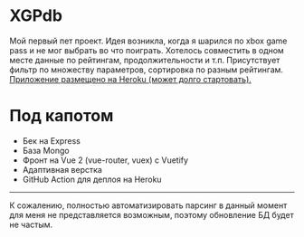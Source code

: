 # XGPdb

Мой первый пет проект. Идея возникла, когда я шарился по xbox game pass и не мог выбрать во что поиграть. Хотелось совместить в одном месте данные по рейтингам, продолжительности и т.п. Присутствует фильтр по множеству параметров, сортировка по разным рейтингам.<br />
[Приложение размещено на Heroku (может долго стартовать).](https://xgpdb.herokuapp.com/)

# Под капотом

- Бек на Express
- База Mongo
- Фронт на Vue 2 (vue-router, vuex) с Vuetify
- Адаптивная верстка
- GitHub Action для деплоя на Heroku

---

К сожалению, полностью автоматизировать парсинг в данный момент для меня не представляется возможным, поэтому обновление БД будет не частым.
